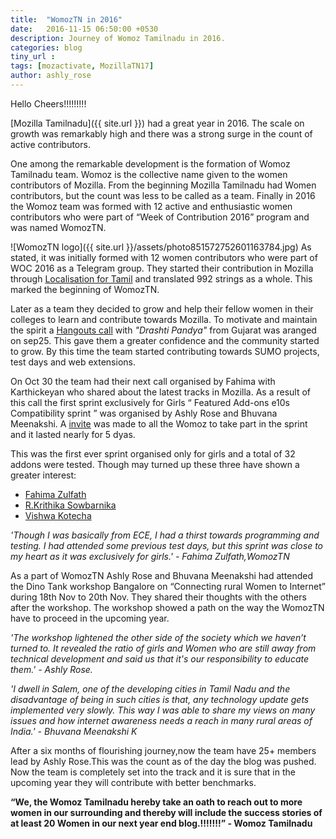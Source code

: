 ```yaml
---
title:  "WomozTN in 2016"
date:   2016-11-15 06:50:00 +0530
description: Journey of Womoz Tamilnadu in 2016.
categories: blog
tiny_url : 
tags: [mozactivate, MozillaTN17]
author: ashly_rose
---
```


Hello Cheers!!!!!!!!!
       
       
[Mozilla Tamilnadu]({{ site.url }}) had a great year in 2016. The scale on growth was remarkably high and there was a strong surge in the count of active contributors. 

One among the remarkable development is the formation of Womoz Tamilnadu team. Womoz is the collective name given to the women contributors of Mozilla. From the beginning Mozilla Tamilnadu had Women contributors, but the count was less to be called as a team. Finally  in 2016 the Womoz team was formed with 12 active and enthusiastic women contributors who were part of “Week of Contribution 2016” program and was named WomozTN. 

![WomozTN logo]({{ site.url }}/assets/photo851572752601163784.jpg)
As stated, it was initially formed with 12 women contributors who were  part of WOC 2016 as a Telegram group. They started their contribution in Mozilla through [Localisation for Tamil](https://mozillatn.github.io/blog/A-New-Promising-Power-On-Track/) and translated 992 strings as a whole. This marked the beginning of WomozTN.

Later as a team they decided to grow and help their fellow women in their colleges to learn and contribute towards Mozilla. To motivate and maintain the spirit a [Hangouts call](https://public.etherpad-mozilla.org/p/WomozTN_Hangouts_call1(25-09-2016)) with *"Drashti Pandya"* from Gujarat was aranged on sep25. This gave them a greater confidence and the community started to grow. By this time the team started contributing towards SUMO projects, test days and web extensions.

On Oct 30 the team had their next call organised by Fahima with Karthickeyan who shared about the latest tracks in Mozilla. As a result of this call the first sprint exclusively for Girls  “ Featured Add-ons e10s Compatibility sprint ” was organised by Ashly Rose and Bhuvana Meenakshi. A [invite](https://mozillatn.github.io/blog/Womoz-TN-to-chip-in-Featured-Add-ons-e10s-Compatibility-sprint/) was made to all the Womoz to take part in the sprint and it lasted nearly for 5 dyas. 

This was the first ever sprint organised only for girls and a total of 32 addons were tested. Though may turned up these three have shown a greater interest: 

 - [Fahima Zulfath](https://twitter.com/FahimaZulfath)
 - [R.Krithika Sowbarnika](https://twitter.com/ragavaa25)
 - [Vishwa Kotecha](https://twitter.com/KotechaVishwa)

*'Though I was basically from ECE, I had a thirst towards programming and testing. I had attended some previous test days, but this sprint was close to my heart as it was exclusively for girls.'  - Fahima Zulfath,WomozTN*
 
As a part of WomozTN Ashly Rose and Bhuvana Meenakshi had attended the Dino Tank workshop Bangalore on “Connecting rural Women to Internet” during 18th Nov to 20th Nov. They shared their thoughts with the others after the workshop. The workshop showed a path on the way the WomozTN have to proceed in the upcoming year.

*'The workshop lightened the other side of the society which we haven’t turned to. It revealed the ratio of girls and Women who are still away from technical development and said us that it's our responsibility to educate them.'  - Ashly Rose.* 

*'I dwell in Salem, one of the developing cities in Tamil Nadu and the disadvantage of being in such cities is that, any technology update gets implemented very slowly. This way I was able to share my views on many issues and how internet awareness needs a reach in many rural areas of India.'   - Bhuvana Meenakshi K*

After a six months of flourishing journey,now the team have 25+ members lead by Ashly Rose.This was the count as of the day the blog was pushed. Now the team is completely set into the track and it is sure that in the upcoming year they will contribute with better benchmarks.


**“We, the Womoz  Tamilnadu hereby take an oath to reach out to more women in our surrounding and thereby will include the success stories of at least 20 Women in our next year end blog.!!!!!!!”
                                                                                                                       - Womoz Tamilnadu**
